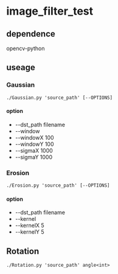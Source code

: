 # image_filter_test
## dependence
opencv-python
## useage
### Gaussian
`./Gaussian.py 'source_path' [--OPTIONS]`
#### option
+ --dst_path filename
+ --window
+ --windowX 100
+ --windowY 100
+ --sigmaX 1000
+ --sigmaY 1000
### Erosion
`./Erosion.py 'source_path' [--OPTIONS]`
#### option
+ --dst_path filename
+ --kernel
+ --kernelX 5
+ --kernelY 5
## Rotation
`./Rotation.py 'source_path' angle<int>`
